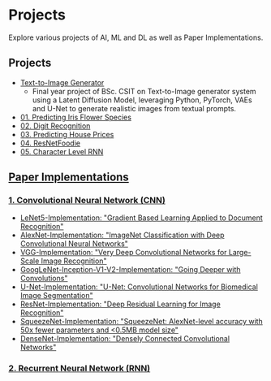 # Projects

Explore various projects of AI, ML and DL as well as Paper Implementations.

## Projects

- [Text-to-Image Generator](https://github.com/Neha-Shrestha/Text-to-Image-Generator)
    - Final year project of BSc. CSIT on Text-to-Image generator system using a Latent Diffusion Model, leveraging Python, PyTorch, VAEs and U-Net to generate realistic images from textual prompts.
- [01. Predicting Iris Flower Species](01.%20Predicting%20Iris%20Flower%20Species/)
- [02. Digit Recognition](02.%20Digit%20Recognition/)
- [03. Predicting House Prices](03.%20Predicting%20House%20Prices/)
- [04. ResNetFoodie](https://github.com/nordengt/ResNetFoodie)
- [05. Character Level RNN](https://github.com/nordengt/Character-Level-RNN)

## [Paper Implementations](Paper%20Implementations/)

### [1. Convolutional Neural Network (CNN)](Paper%20Implementations/Convolutional%20Neural%20Network%20(CNN)/)

- [LeNet5-Implementation: "Gradient Based Learning Applied to Document Recognition"](https://github.com/nordengt/LeNet5-Implementation)
- [AlexNet-Implementation: "ImageNet Classification with Deep Convolutional Neural Networks"](https://github.com/nordengt/AlexNet-Implementation)
- [VGG-Implementation: "Very Deep Convolutional Networks for Large-Scale Image Recognition"](https://github.com/nordengt/VGG-Implementation)
- [GoogLeNet-Inception-V1-V2-Implementation: "Going Deeper with Convolutions"](https://github.com/nordengt/GoogLeNet-Inception-V1-V2-Implementation)
- [U-Net-Implementation: "U-Net: Convolutional Networks for Biomedical Image Segmentation"](https://github.com/nordengt/U-Net-Implementation)
- [ResNet-Implementation: "Deep Residual Learning for Image Recognition"](https://github.com/nordengt/ResNet-Implementation)
- [SqueezeNet-Implementation: "SqueezeNet: AlexNet-level accuracy with 50x fewer parameters and <0.5MB model size"](https://github.com/nordengt/SqueezeNet-Implementation)
- [DenseNet-Implementation: "Densely Connected Convolutional Networks"](https://github.com/nordengt/DenseNet-Implementation)

### [2. Recurrent Neural Network (RNN)](Paper%20Implementations/Recurrent%20Neural%20Network%20(RNN)/)
